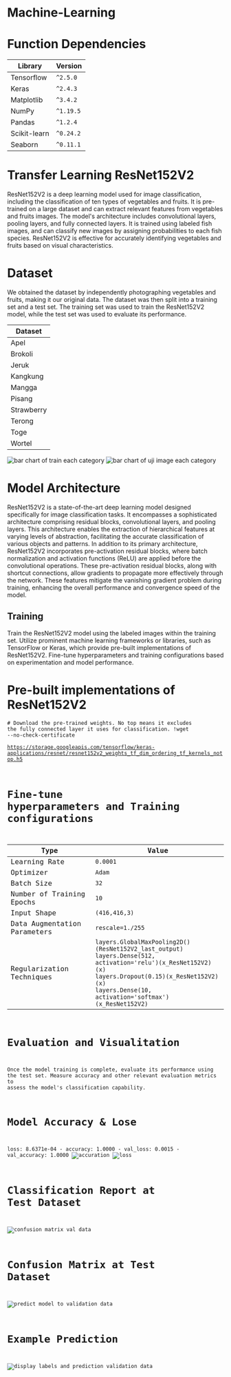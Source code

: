 # Machine-Learning

# Function Dependencies

| Library     | Version    | 
|------------ |------------|
|Tensorflow	  |<code>^2.5.0</code>|
|Keras	      |<code>^2.4.3</code>|
|Matplotlib	  |<code>^3.4.2</code>|
|NumPy	      |<code>^1.19.5</code>|
|Pandas	      |<code>^1.2.4</code>|
|Scikit-learn	|<code>^0.24.2</code>|
|Seaborn      |<code>^0.11.1</code>|

# Transfer Learning ResNet152V2
ResNet152V2 is a deep learning model used for image classification, including the classification of ten types of vegetables and fruits. It is pre-trained on a large dataset and can extract relevant features from vegetables and fruits images. The model's architecture includes convolutional layers, pooling layers, and fully connected layers. It is trained using labeled fish images, and can classify new images by assigning probabilities to each fish species. ResNet152V2 is effective for accurately identifying vegetables and fruits based on visual characteristics.

# Dataset
We obtained the dataset by independently photographing vegetables and fruits, making it our original data. The dataset was then split into a training set and a test set. The training set was used to train the ResNet152V2 model, while the test set was used to evaluate its performance.

| Dataset     |
|------------ |
| Apel        |
| Brokoli     |
| Jeruk       |
| Kangkung    |
| Mangga      |
| Pisang      |
| Strawberry  |
| Terong      |
| Toge        |
| Wortel      |

![bar chart of train each category](https://github.com/Capstone-DEBUSA/Machine-Learning/assets/99036085/7550fdb7-6dca-45b1-afe4-300016135747)
![bar chart of uji image each category](https://github.com/Capstone-DEBUSA/Machine-Learning/assets/99036085/6265907d-6e22-4457-a1f7-01a0dcb8e811)

# Model Architecture
ResNet152V2 is a state-of-the-art deep learning model designed specifically for image classification tasks. It encompasses a sophisticated architecture comprising residual blocks, convolutional layers, and pooling layers. This architecture enables the extraction of hierarchical features at varying levels of abstraction, facilitating the accurate classification of various objects and patterns.
In addition to its primary architecture, ResNet152V2 incorporates pre-activation residual blocks, where batch normalization and activation functions (ReLU) are applied before the convolutional operations. These pre-activation residual blocks, along with shortcut connections, allow gradients to propagate more effectively through the network. These features mitigate the vanishing gradient problem during training, enhancing the overall performance and convergence speed of the model.

## Training
Train the ResNet152V2 model using the labeled images within the training set. Utilize prominent machine learning frameworks or libraries, such as TensorFlow or Keras, which provide pre-built implementations of ResNet152V2. Fine-tune hyperparameters and training configurations based on experimentation and model performance.

# Pre-built implementations of ResNet152V2
<code># Download the pre-trained weights. No top means it excludes the fully connected layer it uses for classification.
!wget --no-check-certificate \
https://storage.googleapis.com/tensorflow/keras-applications/resnet/resnet152v2_weights_tf_dim_ordering_tf_kernels_notop.h5

# Fine-tune hyperparameters and Training configurations

| Type    | Value    |
|------------|------------|
|Learning Rate                | <code>0.0001</code>| 
|Optimizer                    | <code>Adam</code>| 
|Batch Size                   | <code>32</code>| 
|Number of Training Epochs    | <code>10</code>| 
|Input Shape                  | <code>(416,416,3)</code>| 
|Data Augmentation Parameters | <code>rescale=1./255</code>| 
|Regularization Techniques    | <code>layers.GlobalMaxPooling2D()(ResNet152V2_last_output)</code><br><code>layers.Dense(512, activation='relu')(x_ResNet152V2)(x)</code><br><code>layers.Dropout(0.15)(x_ResNet152V2)(x)</code><br><code>layers.Dense(10, activation='softmax')(x_ResNet152V2)</code><br>| 

# Evaluation and Visualitation
Once the model training is complete, evaluate its performance using the test set. Measure accuracy and other relevant evaluation metrics to assess the model's classification capability.

# Model Accuracy & Lose
loss: 8.6371e-04 - accuracy: 1.0000 - val_loss: 0.0015 - val_accuracy: 1.0000
![accuration](https://github.com/Capstone-DEBUSA/Machine-Learning/assets/99036085/0acfe51c-2bf5-4751-8ec8-6567002a4ef1)
![loss](https://github.com/Capstone-DEBUSA/Machine-Learning/assets/99036085/f4849ae3-91db-4f20-95c0-285f02487f5d)

# Classification Report at Test Dataset
![confusion matrix val data](https://github.com/Capstone-DEBUSA/Machine-Learning/assets/99036085/7f11ac09-4549-431c-85d5-430bc8dab0a4)

# Confusion Matrix at Test Dataset
![predict model to validation data](https://github.com/Capstone-DEBUSA/Machine-Learning/assets/99036085/f78bd0e9-b9e9-42ae-aaf3-d9794ab348ee)

# Example Prediction
![display labels and prediction validation data](https://github.com/Capstone-DEBUSA/Machine-Learning/assets/99036085/81e4e781-4efd-4f45-bce9-fce0bdd71466)
